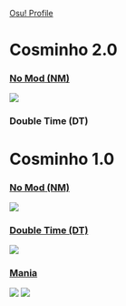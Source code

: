 [Osu! Profile](https://osu.ppy.sh/users/14086779)
# Cosminho 2.0

### [No Mod (NM)](https://drive.google.com/file/d/1-kM1QPzgVtk_UWDlsohU8Lqt-hIzWu8G/view?usp=sharing)
![](https://osu.ppy.sh/ss/17323050/0934)
### Double Time (DT)

# Cosminho 1.0

### [No Mod (NM)](https://drive.google.com/u/0/uc?id=1k-z80kX1oLY2w1lGA2l17vlFtW3Xy2rB&export=download)
![](https://osu.ppy.sh/ss/17076387/c47d)
### [Double Time (DT)](https://drive.google.com/u/0/uc?id=1YaYXyZNcNFM4cZGSuin5vW6dBwW-EjUB&export=download)
![](https://osu.ppy.sh/ss/17076412/24c2)
### [Mania](https://drive.google.com/u/0/uc?id=1V3qu08F8dCcwIMh24XYFplgEq2qwGpG0&export=download)
![](http://osu.ppy.sh/ss/17076421/ab94)
![](https://osu.ppy.sh/ss/17076418/132f)

